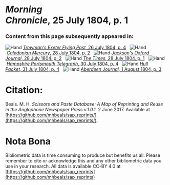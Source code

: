 # *Morning Chronicle*, 25 July 1804, p. 1  
  
### Content from this page subsequently appeared in:  
![Hand](http://scissorsandpaste.net/wp-content/uploads/2017/06/smallhandpointer.png) [*Trewman's Exeter Flying Post*, 26 July 1804, p. 4](https://mhbeals.github.io/sap_html/Trewman's-Exeter-Flying-Post/Trewman's-Exeter-Flying-Post-26-July-1804-p-4)  
![Hand](http://scissorsandpaste.net/wp-content/uploads/2017/06/smallhandpointer.png) [*Caledonian Mercury*, 28 July 1804, p. 2](https://mhbeals.github.io/sap_html/Caledonian-Mercury/Caledonian-Mercury-28-July-1804-p-2)  
![Hand](http://scissorsandpaste.net/wp-content/uploads/2017/06/smallhandpointer.png) [*Jackson's Oxford Journal*, 28 July 1804, p. 2](https://mhbeals.github.io/sap_html/Jackson's-Oxford-Journal/Jackson's-Oxford-Journal-28-July-1804-p-2)  
![Hand](http://scissorsandpaste.net/wp-content/uploads/2017/06/smallhandpointer.png) [*The Times*, 28 July 1804, p. 1](https://mhbeals.github.io/sap_html/The-Times/The-Times-28-July-1804-p-1)  
![Hand](http://scissorsandpaste.net/wp-content/uploads/2017/06/smallhandpointer.png) [*Hampshire Portsmouth Telegraph*, 30 July 1804, p. 4](https://mhbeals.github.io/sap_html/Hampshire-Portsmouth-Telegraph/Hampshire-Portsmouth-Telegraph-30-July-1804-p-4)  
![Hand](http://scissorsandpaste.net/wp-content/uploads/2017/06/smallhandpointer.png) [*Hull Packet*, 31 July 1804, p. 4](https://mhbeals.github.io/sap_html/Hull-Packet/Hull-Packet-31-July-1804-p-4)  
![Hand](http://scissorsandpaste.net/wp-content/uploads/2017/06/smallhandpointer.png) [*Aberdeen Journal*, 1 August 1804, p. 3](https://mhbeals.github.io/sap_html/Aberdeen-Journal/Aberdeen-Journal-1-August-1804-p-3)  


# Citation: 

Beals. M. H. *Scissors and Paste Database: A Map of Reprinting and Reuse in the Anglophone Newspaper Press v.1.0.1.* 2 June 2017. Available at [https://github.com/mhbeals/sap_reprints/](https://github.com/mhbeals/sap_reprints/). 

# Nota Bona

Bibliometric data is time consuming to produce but benefits us all. Please remember to cite or acknowledge this and any other bibliometric data you use in your research. All data is available CC-BY 4.0 at [https://github.com/mhbeals/sap_reprints](https://github.com/mhbeals/sap_reprints)